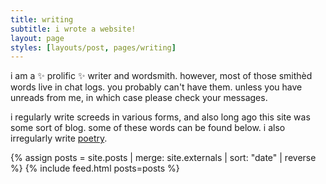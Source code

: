 ```yaml
---
title: writing
subtitle: i wrote a website!
layout: page
styles: [layouts/post, pages/writing]
---
```


i am a &#x2728; prolific &#x2728; writer and wordsmith.  however, most of those
smithèd words live in chat logs.  you probably can't have them.  unless you
have unreads from me, in which case please check your messages.

i regularly write screeds in various forms, and also long ago this site was
some sort of blog.  some of these words can be found below.  i also irregularly
write [poetry](/writing/poetry/).

{% assign posts = site.posts | merge: site.externals | sort: "date" | reverse %}
{% include feed.html posts=posts %}
